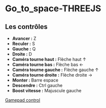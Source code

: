 # Go_to_space-THREEJS

## Les contrôles

- **Avancer :** Z
- **Reculer :** S
- **Gauche :** Q
- **Droite :** D
- **Caméra tourne haut :** Flèche haut ↑
- **Caméra tourne bas :** Flèche bas ←
- **Caméra tourne gauche :** Flèche gauche ↑
- **Caméra tourne droite :** Flèche droite →
- **Monter :** Barre espace
- **Descendre :** Ctrl gauche
- **Boost vitesse :** Majuscule gauche

[Gamepad control](https://stemkoski.github.io/Three.js/Mesh-Movement-Gamepad.html)